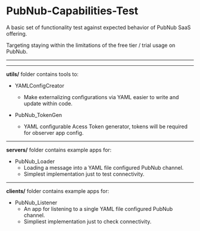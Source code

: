 # PubNub-Capabilities-Test

A basic set of functionality test against expected behavior of PubNub SaaS offering.

Targeting staying within the limitations of the free tier / trial usage on PubNub.

---
---

**utils/** folder contains tools to:
- YAMLConfigCreator
	- Make externalizing configurations via YAML easier to write and update within code.

- PubNub_TokenGen
	- YAML configurable Acess Token generator, tokens will be required for observer app config.

---

**servers/** folder contains example apps for:
- PubNub_Loader
	- Loading a message into a YAML file configured PubNub channel.
	- Simplest implementation just to test connectivity.

---

**clients/** folder contains example apps for:
- PubNub_Listener
	- An app for listening to a single YAML file configured PubNub channel.  
	- Simpliest implementation just to check connectivity.